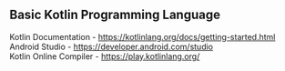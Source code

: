 ## Basic Kotlin Programming Language

Kotlin Documentation - https://kotlinlang.org/docs/getting-started.html     <br />
Android Studio - https://developer.android.com/studio   <br />
Kotlin Online Compiler - https://play.kotlinlang.org/
